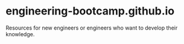 # engineering-bootcamp.github.io
Resources for new engineers or engineers who want to develop their knowledge.
